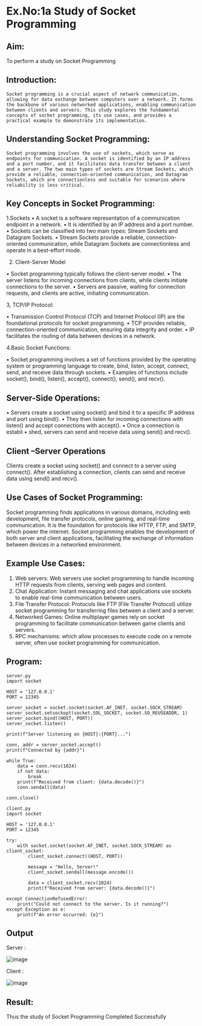# Ex.No:1a  			Study of Socket Programming

## Aim: 
To perform a study on Socket Programming
## Introduction:

 	Socket programming is a crucial aspect of network communication, allowing for data exchange between computers over a network. It forms the backbone of various networked applications, enabling communication between clients and servers. This study explores the fundamental concepts of socket programming, its use cases, and provides a practical example to demonstrate its implementation.
## Understanding Socket Programming:
	Socket programming involves the use of sockets, which serve as endpoints for communication. A socket is identified by an IP address and a port number, and it facilitates data transfer between a client and a server. The two main types of sockets are Stream Sockets, which provide a reliable, connection-oriented communication, and Datagram Sockets, which are connectionless and suitable for scenarios where reliability is less critical.
## Key Concepts in Socket Programming:
1.Sockets
•	A socket is a software representation of a communication endpoint in a network.
•	It is identified by an IP address and a port number.
•	Sockets can be classified into two main types: Stream Sockets and Datagram Sockets.
•	Stream Sockets provide a reliable, connection-oriented communication, while Datagram Sockets are connectionless and operate in a best-effort mode.

2. Client-Server Model

•	Socket programming typically follows the client-server model.
•	The server listens for incoming connections from clients, while clients initiate connections to the server.
•	Servers are passive, waiting for connection requests, and clients are active, initiating communication.

3, TCP/IP Protocol:

•	Transmission Control Protocol (TCP) and Internet Protocol (IP) are the foundational protocols for socket programming.
•	TCP provides reliable, connection-oriented communication, ensuring data integrity and order.
•	IP facilitates the routing of data between devices in a network.

4.Basic Socket Functions:

•	Socket programming involves a set of functions provided by the operating system or programming language to create, bind, listen, accept, connect, send, and receive data through sockets.
•	Examples of functions include socket(), bind(), listen(), accept(), connect(), send(), and recv().

## Server-Side Operations:

•	Servers create a socket using socket() and bind it to a specific IP address and port using bind().
•	They then listen for incoming connections with listen() and accept connections with accept().
•	Once a connection is establi
•	shed, servers can send and receive data using send() and recv().

## Client –Server Operations

Clients create a socket using socket() and connect to a server using connect().
After establishing a connection, clients can send and receive data using send() and recv().

## Use Cases of Socket Programming:
Socket programming finds applications in various domains, including web development, file transfer protocols, online gaming, and real-time communication. It is the foundation for protocols like HTTP, FTP, and SMTP, which power the internet. Socket programming enables the development of both server and client applications, facilitating the exchange of information between devices in a networked environment.
## Example Use Cases:

1.	Web servers: Web servers use socket programming to handle incoming HTTP requests from clients, serving web pages and content.
2.	Chat Application: Instant messaging and chat applications use sockets to enable real-time communication between users.
3.	File Transfer Protocol: Protocols like FTP (File Transfer Protocol) utilize socket programming for transferring files between a client and a server.
4.	Networked Games: Online multiplayer games rely on socket programming to facilitate communication between game clients and servers.
5.	RPC mechanisms: which allow processes to execute code on a remote server, often use socket programming for communication.

## Program:

```
server.py
import socket

HOST = '127.0.0.1'  
PORT = 12345  

server_socket = socket.socket(socket.AF_INET, socket.SOCK_STREAM)
server_socket.setsockopt(socket.SOL_SOCKET, socket.SO_REUSEADDR, 1)  
server_socket.bind((HOST, PORT))
server_socket.listen()

print(f"Server listening on {HOST}:{PORT}...")

conn, addr = server_socket.accept()
print(f"Connected by {addr}")

while True:
    data = conn.recv(1024)
    if not data:
        break
    print(f"Received from client: {data.decode()}")
    conn.sendall(data)  

conn.close()
```

```
client.py
import socket

HOST = '127.0.0.1'  
PORT = 12345        

try:
    with socket.socket(socket.AF_INET, socket.SOCK_STREAM) as client_socket:
        client_socket.connect((HOST, PORT))
        
        message = "Hello, Server!"
        client_socket.sendall(message.encode())
        
        data = client_socket.recv(1024)
        print(f"Received from server: {data.decode()}")

except ConnectionRefusedError:
    print("Could not connect to the server. Is it running?")
except Exception as e:
    print(f"An error occurred: {e}")
```
## Output

Server : 

![image](https://github.com/user-attachments/assets/2607c32b-7a12-4e50-9b70-9ded9ac432f7)

Client : 

![image](https://github.com/user-attachments/assets/26e80e80-a155-40ca-914a-3fdc3c430e9e)

## Result:
Thus the study of Socket Programming Completed Successfully
